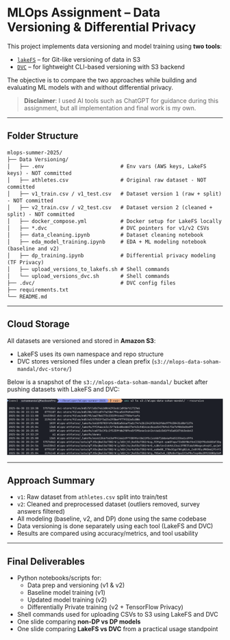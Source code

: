 # MLOps Assignment – Data Versioning & Differential Privacy

This project implements data versioning and model training using **two tools**:

- [`lakeFS`](https://lakefs.io/) – for Git-like versioning of data in S3
- [`DVC`](https://dvc.org/) – for lightweight CLI-based versioning with S3 backend

The objective is to compare the two approaches while building and evaluating ML models with and without differential privacy.

> **Disclaimer**: I used AI tools such as ChatGPT for guidance during this assignment, but all implementation and final work is my own.

---

## Folder Structure

```
mlops-summer-2025/
├── Data Versioning/
│   ├── .env                         # Env vars (AWS keys, LakeFS keys) - NOT committed
│   ├── athletes.csv                 # Original raw dataset - NOT committed
│   ├── v1_train.csv / v1_test.csv   # Dataset version 1 (raw + split) - NOT committed
│   ├── v2_train.csv / v2_test.csv   # Dataset version 2 (cleaned + split) - NOT committed
│   ├── docker_compose.yml           # Docker setup for LakeFS locally
│   ├── *.dvc                        # DVC pointers for v1/v2 CSVs
│   ├── data_cleaning.ipynb          # Dataset cleaning notebook
│   ├── eda_model_training.ipynb     # EDA + ML modeling notebook (baseline and v2)
│   ├── dp_training.ipynb            # Differential privacy modeling (TF Privacy)
│   ├── upload_versions_to_lakefs.sh # Shell commands
│   └── upload_versions_dvc.sh       # Shell commands
├── .dvc/                            # DVC config files
├── requirements.txt
└── README.md
```

---

## Cloud Storage

All datasets are versioned and stored in **Amazon S3**:
- LakeFS uses its own namespace and repo structure
- DVC stores versioned files under a clean prefix (`s3://mlops-data-soham-mandal/dvc-store/`)

Below is a snapshot of the `s3://mlops-data-soham-mandal/` bucket after pushing datasets with LakeFS and DVC:

![S3 folder structure](s3-folder-structure.png)

---

## Approach Summary

- `v1`: Raw dataset from `athletes.csv` split into train/test
- `v2`: Cleaned and preprocessed dataset (outliers removed, survey answers filtered)
- All modeling (baseline, v2, and DP) done using the same codebase
- Data versioning is done separately using each tool (LakeFS and DVC)
- Results are compared using accuracy/metrics, and tool usability

---

## Final Deliverables

- Python notebooks/scripts for:
  - Data prep and versioning (v1 & v2)
  - Baseline model training (v1)
  - Updated model training (v2)
  - Differentially Private training (v2 + TensorFlow Privacy)
- Shell commands used for uploading CSVs to S3 using LakeFS and DVC
- One slide comparing **non-DP vs DP models**
- One slide comparing **LakeFS vs DVC** from a practical usage standpoint
